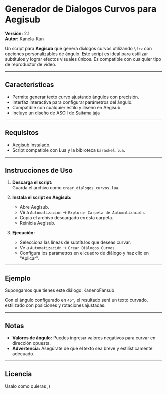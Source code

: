 # Generador de Dialogos Curvos para Aegisub

**Versión:** 2.1  
**Autor:** Kanela-Kun  

Un script para **Aegisub** que genera diálogos curvos utilizando `\frz` con opciones personalizables de ángulo. Este script es ideal para estilizar subtítulos y lograr efectos visuales únicos. Es compatible con cualquier tipo de reproductor de video.

---

## Características
- Permite generar texto curvo ajustando ángulos con precisión.
- Interfaz interactiva para configurar parámetros del ángulo.
- Compatible con cualquier estilo y diseño en Aegisub.
- Incluye un diseño de ASCII de Saitama jaja

---

## Requisitos
- Aegisub instalado.
- Script compatible con Lua y la biblioteca `karaskel.lua`.

---

## Instrucciones de Uso

1. **Descarga el script:**  
   Guarda el archivo como `crear_dialogos_curvos.lua`.

2. **Instala el script en Aegisub:**  
   - Abre Aegisub.  
   - Ve a `Automatización` -> `Explorar Carpeta de Automatización`.  
   - Copia el archivo descargado en esta carpeta.  
   - Reinicia Aegisub.

3. **Ejecución:**  
   - Selecciona las líneas de subtítulos que deseas curvar.  
   - Ve a `Automatización` -> `Crear Diálogos Curvos`.  
   - Configura los parámetros en el cuadro de diálogo y haz clic en "Aplicar".

---

## Ejemplo

Supongamos que tienes este diálogo: KanenoFansub


Con el ángulo configurado en `45°`, el resultado será un texto curvado, estilizado con posiciones y rotaciones ajustadas.

---

## Notas

- **Valores de ángulo:** Puedes ingresar valores negativos para curvar en dirección opuesta.  
- **Advertencia:** Asegúrate de que el texto sea breve y estilísticamente adecuado.  

---

## Licencia

Usalo como quieras ;)
